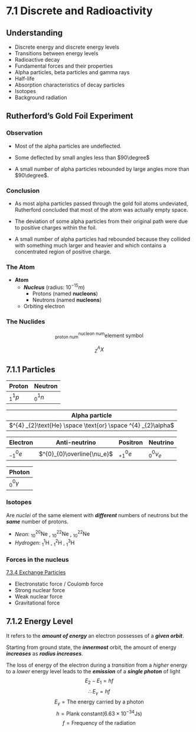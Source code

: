 # 7.1 Discrete and Radioactivity
## Understanding 
* Discrete energy and discrete energy levels  
* Transitions between energy levels  
* Radioactive decay  
* Fundamental forces and their properties  
* Alpha particles, beta particles and gamma rays   
* Half-life  
* Absorption characteristics of decay particles  
* Isotopes  
* Background radiation  

## Rutherford’s Gold Foil Experiment
### Observation
* Most of the alpha particles are undeflected.  

* Some deflected by small angles less than $90\degree$

* A small number of alpha particles rebounded by large angles more than $90\degree$.  

### Conclusion
* As most alpha particles passed through the gold foil atoms undeviated, Rutherford concluded that most of the atom was actually empty space.

* The deviation of some alpha particles from their original path were due to positive charges within the foil.

* A small number of alpha particles had rebounded because they collided with something much larger and heavier and which contains a concentrated region of positive charge.

### The Atom 
* **Atom**
  * ***Nucleus*** (radius: $10^{-15}m$)
    * Protons (named **nucleons**)
    * Neutrons (named **nucleons**)
  * Orbiting electron

### The Nuclides
$$^{\text{nucleon num}} _{\text{proton num}} \text{element symbol}$$  

$$^{A} _{Z}X$$

## 7.1.1 Particles
|Proton|Neutron|
|---|---|
|$^{1} _{1}p$|$^{1} _{0}n$|

|Alpha particle|
|---|
|$^{4} _{2}\text{He} \space \text{or} \space ^{4} _{2}\alpha$|

|Electron|Anti-neutrino|Positron|Neutrino|
|---|---|---|---|
|$^{0}_{-1}e$|$^{0}_{0}\overline{\nu_e}$|$^{0}_{+1}e$|$^{0}_{0}\nu_e$|

|Photon|
|---|
|$^{0}_{0}\gamma$|

### Isotopes
Are *nuclei* of the same element with ***different*** numbers of neutrons but the ***same*** number of protons.  
* *Neon*: $^{20}_{10}\text{Ne}$ , $^{22}_{10}\text{Ne}$ , $^{22}_{10}\text{Ne}$
* *Hydrogen*: $^{1}_{1}\text{H}$ , $^{2}_{1}\text{H}$ , $^{3}_{1}\text{H}$

### Forces in the nucleus
[7.3.4 Exchange Particles](./7.3%20The%20Structure%20of%20Matter.md#734-exchange-particles)

* Electronstatic force / Coulomb force
* Strong nuclear force
* Weak nuclear force
* Gravitational force

## 7.1.2 Energy Level
It refers to the ***amount of energy*** an electron possesses of a ***given orbit***.  

Starting from ground state, the ***innermost*** orbit, the amount of energy ***increases*** as ***radius increases***.  

The loss of energy of the electron during a *transition* from a *higher* energy to a *lower* energy level leads to the ***emission*** of a ***single photon*** of light
$$E_2-E_1=hf$$
$$\therefore E_{\gamma} = hf$$
$$E_{\gamma} = \text{The energy carried by a photon}$$
$$h = \text{Plank constant}(6.63\times 10^{-34}\text{Js})$$
$$f = \text{Frequency of the radiation} $$





